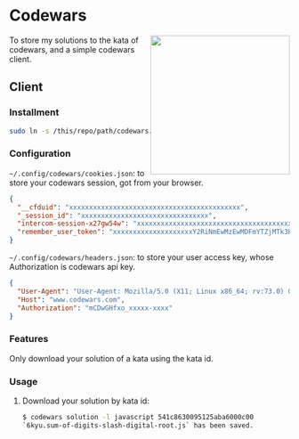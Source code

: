 # Codewars
<a href="https://www.codewars.com/users/TangliziGit"><img style="float: right" width="250px" src="https://www.codewars.com/users/TangliziGit/badges/large"></a>

To store my solutions to the kata of codewars, and a simple codewars client.

## Client

### Installment

```bash
sudo ln -s /this/repo/path/codewars.py /usr/bin/codewars
```

### Configuration

`~/.config/codewars/cookies.json`: to store your codewars session, got from your browser.  
```json
{
  "__cfduid": "xxxxxxxxxxxxxxxxxxxxxxxxxxxxxxxxxxxxxxxxxxx",
  "_session_id": "xxxxxxxxxxxxxxxxxxxxxxxxxxxxxxxx",
  "intercom-session-x27gw54w": "xxxxxxxxxxxxxxxxxxxxxxxxxxxxxxxxxxxxxxxxxxxxxxxxxxxxxxxxxxxxxxxxxxxxxxxxxxxxxxxxxxxxxxxxxxxxxxxxxxxxMTh4a2gvQjRPNjh3UT09--e63449b8266dbf79eca6ef0597f89f9de2cb7dbd",
  "remember_user_token": "xxxxxxxxxxxxxxxxxxxxY2RiNmEwMzEwMDFmYTZjMTk3BjoGRVRJIhlZbkZhMVhYTlZ6dkpnZUF5SHEyMgY7AEZJIhYxNTg0MzI3NjU3LjM1Mzg4NQY7AEY=--507ac7f166cba0533a6780d09829a3636dd970ee"
}
```  


`~/.config/codewars/headers.json`: to store your user access key, whose Authorization is codewars api key.
```json
{
  "User-Agent": "User-Agent: Mozilla/5.0 (X11; Linux x86_64; rv:73.0) Gecko/20100101 Firefox/73.0",
  "Host": "www.codewars.com",
  "Authorization": "mCDwGHfxo_xxxxx-xxxx"
}
```


### Features

Only download your solution of a kata using the kata id.

### Usage

1. Download your solution by kata id:  
    ```bash
    $ codewars solution -l javascript 541c8630095125aba6000c00
    `6kyu.sum-of-digits-slash-digital-root.js` has been saved.
    ```
